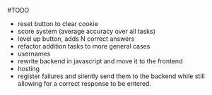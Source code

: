 #TODO
- reset button to clear cookie
- score system (average accuracy over all tasks)
- level up button, adds N correct answers
- refactor addition tasks to more general cases
- usernames
- rewrite backend in javascript and move it to the frontend
- hosting
- register failures and silently send them to the backend while still allowing for a correct response to be entered.
